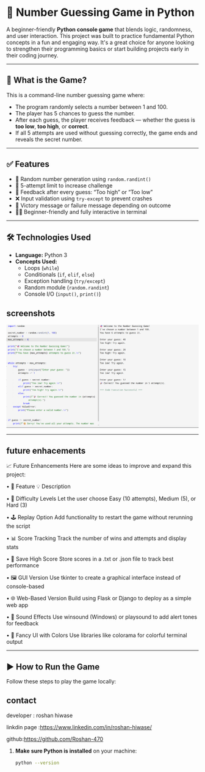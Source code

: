 # 🎯 Number Guessing Game in Python

A beginner-friendly **Python console game** that blends logic, randomness, and user interaction. This project was built to practice fundamental Python concepts in a fun and engaging way. It's a great choice for anyone looking to strengthen their programming basics or start building projects early in their coding journey.

---

## 📌 What is the Game?

This is a command-line number guessing game where:

- The program randomly selects a number between 1 and 100.
- The player has 5 chances to guess the number.
- After each guess, the player receives feedback — whether the guess is **too low**, **too high**, or **correct**.
- If all 5 attempts are used without guessing correctly, the game ends and reveals the secret number.

---

## ✅ Features

- 🎲 Random number generation using `random.randint()`
- 🎯 5-attempt limit to increase challenge
- 🔄 Feedback after every guess: “Too high” or “Too low”
- ❌ Input validation using `try-except` to prevent crashes
- 🎉 Victory message or failure message depending on outcome
- 👨‍💻 Beginner-friendly and fully interactive in terminal

---

## 🛠 Technologies Used

- **Language:** Python 3  
- **Concepts Used:**
  - Loops (`while`)
  - Conditionals (`if`, `elif`, `else`)
  - Exception handling (`try/except`)
  - Random module (`random.randint`)
  - Console I/O (`input()`, `print()`)

## screenshots
![image](https://github.com/Roshan-470/mini-game2--python/blob/main/Screenshot%202025-06-17%20005022.png?raw=true)

---
## future enhacements
📈 Future Enhancements
Here are some ideas to improve and expand this project:

• 🚀 Feature	💡 Description

• 🧩 Difficulty Levels	Let the user choose Easy (10 attempts), Medium (5), or Hard (3)

• 🕹️ Replay Option	Add functionality to restart the game without rerunning the script

• 📊 Score Tracking	Track the number of wins and attempts and display stats

• 💾 Save High Score	Store scores in a .txt or .json file to track best performance

• 🖼 GUI Version	Use tkinter to create a graphical interface instead of console-based

• 🌐 Web-Based Version	Build using Flask or Django to deploy as a simple web app

• 🔔 Sound Effects	Use winsound (Windows) or playsound to add alert tones for feedback

• 🌈 Fancy UI with Colors	Use libraries like colorama for colorful terminal output

---

## ▶️ How to Run the Game

Follow these steps to play the game locally:

## contact

developer : roshan  hiwase

linkdin page  :https://www.linkedin.com/in/roshan-hiwase/

github:https://github.com/Roshan-470

1. **Make sure Python is installed** on your machine:
   ```bash
   python --version
